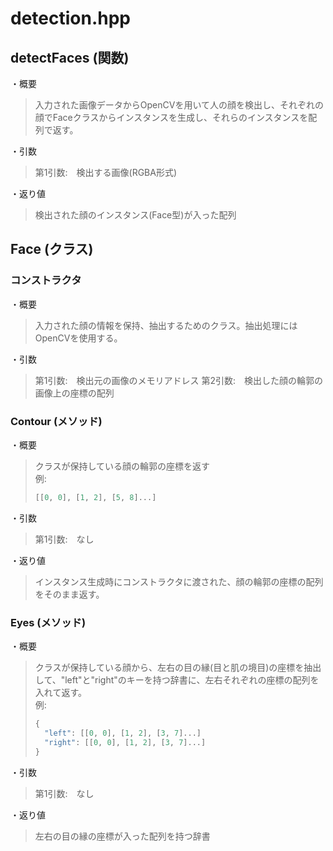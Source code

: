 # detection.hpp

## detectFaces (関数)
・概要
> 入力された画像データからOpenCVを用いて人の顔を検出し、それぞれの顔でFaceクラスからインスタンスを生成し、それらのインスタンスを配列で返す。

・引数
> 第1引数:　検出する画像(RGBA形式)

・返り値
> 検出された顔のインスタンス(Face型)が入った配列

## Face (クラス)

### コンストラクタ
・概要
> 入力された顔の情報を保持、抽出するためのクラス。抽出処理にはOpenCVを使用する。

・引数
> 第1引数:　検出元の画像のメモリアドレス
> 第2引数:　検出した顔の輪郭の画像上の座標の配列

### Contour (メソッド)
・概要
> クラスが保持している顔の輪郭の座標を返す  
> 例:  
> ```cpp
> [[0, 0], [1, 2], [5, 8]...]
> ```

・引数
> 第1引数:　なし

・返り値
> インスタンス生成時にコンストラクタに渡された、顔の輪郭の座標の配列をそのまま返す。

### Eyes (メソッド)
・概要
> クラスが保持している顔から、左右の目の縁(目と肌の境目)の座標を抽出して、"left"と"right"のキーを持つ辞書に、左右それぞれの座標の配列を入れて返す。  
> 例:
> ```cpp
> {
>   "left": [[0, 0], [1, 2], [3, 7]...]
>   "right": [[0, 0], [1, 2], [3, 7]...]
> }
> ```

・引数
> 第1引数:　なし

・返り値
> 左右の目の縁の座標が入った配列を持つ辞書
